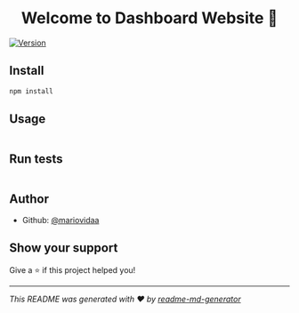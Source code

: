 <h1 align="center">Welcome to Dashboard Website 👋</h1>
<p>
  <a href="https://www.npmjs.com/package/Dashboard Websitee" target="_blank">
    <img alt="Version" src="https://img.shields.io/npm/v/Dashboard Websitee.svg">
  </a>
</p>

## Install

```sh
npm install
```

## Usage

```sh

```

## Run tests

```sh

```

## Author

* Github: [@mariovidaa](https://github.com/mariovidaa)

## Show your support

Give a ⭐️ if this project helped you!

***
_This README was generated with ❤️ by [readme-md-generator](https://github.com/kefranabg/readme-md-generator)_
